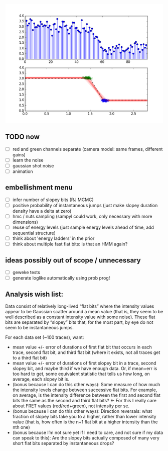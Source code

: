 ![inference](plots/inference.png)

## TODO now
- [ ] red and green channels separate (camera model: same frames, different gains)
- [ ] learn the noise
- [ ] gaussian shot noise
- [ ] animation

## embellishment menu
- [ ] infer number of slopey bits (RJ MCMC)
- [ ] positive probability of instantaneous jumps (just make slopey duration
  density have a delta at zero)
- [ ] hmc / nuts sampling (sampyl could work, only necessary with more
  dimensions)
- [ ] reuse of energy levels (just sample energy levels ahead of time, add
  sequential structure)
- [ ] think about 'energy ladders' in the prior
- [ ] think about multiple fast flat bits: is that an HMM again?

## ideas possibly out of scope / unnecessary
- [ ] geweke tests
- [ ] generate loglike automatically using prob prog!

## Analysis wish list:
Data consist of relatively long-lived “flat bits” where the intensity values
appear to be Gaussian scatter around a mean value (that is, they seem to be
well described as a constant intensity value with some noise). These flat bits
are separated by “slopey” bits that, for the most part, by eye do not seem to
be instantaneous jumps.

For each data set (~100 traces), want:
- mean value +/- error of durations of first flat bit that occurs in each
  trace, second flat bit, and third flat bit (where it exists, not all traces
  get to a third flat bit)
- mean value +/- error of durations of first slopey bit in a trace, second
  slopey bit, and maybe third if we have enough data. Or, if mean+err is too
  hard to get, some equivalent statistic that tells us how long, on average, each
  slopey bit is.
- (bonus because I can do this other ways): Some measure of how much the
  intensity levels change between successive flat bits. For example, on
  average, is the intensity difference between the first and second flat bits the
  same as the second and third flat bits? <- For this I really care about FRET
  values (red/red+green), not intensity per se.
- (bonus because I can do this other ways): Direction reversals: what fraction
  of slopey bits take you to a higher, rather than lower intensity value (that
  is, how often is the n+1 flat bit at a higher intensity than the nth one)
- (bonus because I’m not sure yet if I need to care, and not sure if my data
  can speak to this): Are the slopey bits actually composed of many very short
  flat bits separated by instantaneous drops?
